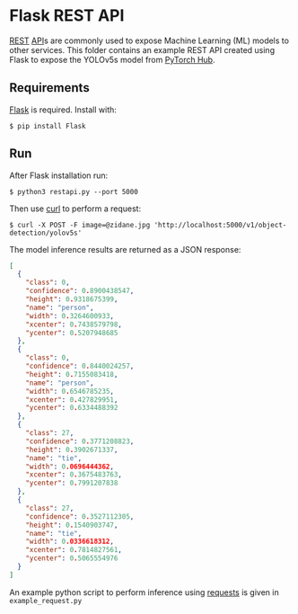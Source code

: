 # Flask REST API

[REST](https://en.wikipedia.org/wiki/Representational_state_transfer) [API](https://en.wikipedia.org/wiki/API)s are
commonly used to expose Machine Learning (ML) models to other services. This folder contains an example REST API created
using Flask to expose the YOLOv5s model from [PyTorch Hub](https://pytorch.org/hub/ultralytics_yolov5/).

## Requirements

[Flask](https://palletsprojects.com/p/flask/) is required. Install with:

```shell
$ pip install Flask
```

## Run

After Flask installation run:

```shell
$ python3 restapi.py --port 5000
```

Then use [curl](https://curl.se/) to perform a request:

```shell
$ curl -X POST -F image=@zidane.jpg 'http://localhost:5000/v1/object-detection/yolov5s'
```

The model inference results are returned as a JSON response:

```json
[
  {
    "class": 0,
    "confidence": 0.8900438547,
    "height": 0.9318675399,
    "name": "person",
    "width": 0.3264600933,
    "xcenter": 0.7438579798,
    "ycenter": 0.5207948685
  },
  {
    "class": 0,
    "confidence": 0.8440024257,
    "height": 0.7155083418,
    "name": "person",
    "width": 0.6546785235,
    "xcenter": 0.427829951,
    "ycenter": 0.6334488392
  },
  {
    "class": 27,
    "confidence": 0.3771208823,
    "height": 0.3902671337,
    "name": "tie",
    "width": 0.0696444362,
    "xcenter": 0.3675483763,
    "ycenter": 0.7991207838
  },
  {
    "class": 27,
    "confidence": 0.3527112305,
    "height": 0.1540903747,
    "name": "tie",
    "width": 0.0336618312,
    "xcenter": 0.7814827561,
    "ycenter": 0.5065554976
  }
]
```

An example python script to perform inference using [requests](https://docs.python-requests.org/en/master/) is given in
`example_request.py`
